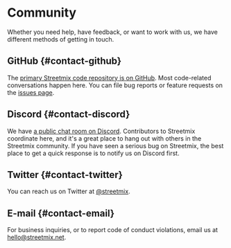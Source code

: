# Community

Whether you need help, have feedback, or want to work with us, we have different methods of getting in touch.

## GitHub {#contact-github}

The [primary Streetmix code repository is on GitHub](https://github.coms/streetmix/streetmix). Most code-related conversations happen here. You can file bug reports or feature requests on the [issues page](https://github.coms/streetmix/streetmix/issues).

## Discord {#contact-discord}

We have [a public chat room on Discord](https://strt.mx/discord). Contributors to Streetmix coordinate here, and it\'s a great place to hang out with others in the Streetmix community. If you have seen a serious bug on Streetmix, the best place to get a quick response is to notify us on Discord first.

## Twitter {#contact-twitter}

You can reach us on Twitter at [@streetmix](https://twitter.com/streetmix).

## E-mail {#contact-email}

For business inquiries, or to report code of conduct violations, email us at <hello@streetmix.net>.
